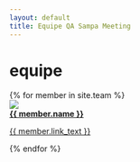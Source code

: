 ```yaml
---
layout: default
title: Equipe QA Sampa Meeting
---
```


<div class="row"><div class="col s12"><h1 class="qasp-title">equipe</h1></div></div>
<div class="divider"></div>
<div class="row">
  {% for member in site.team %}
  <div class="col s12 m6 l4">
    <div class="card white grey-text text-darken-4">
      <div class="card-image">
        <a href="{{ member.link }}" target="_blank">
          <img src="/assets/img/team/{{ member.image }}">
        </a>
      </div>
      <div class="card-content center">
        <span class="card-title center"><strong><a class="teal-text" href="{{ member.link }}" target="_blank">{{ member.name }}</a></strong></span>
        <p><a href="{{ member.link }}" target="_blank">{{ member.link_text }}</a></p>
      </div>
    </div>
  </div>
  {% endfor %}
</div>
